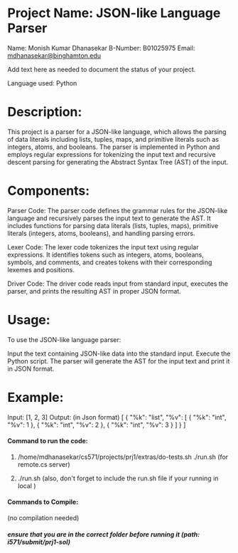 # Project Name: JSON-like Language Parser

Name:		Monish Kumar Dhanasekar
B-Number:	B01025975
Email:		mdhanasekar@binghamton.edu

Add text here as needed to document the status of your project.

Language used: Python

# Description:
This project is a parser for a JSON-like language, which allows the parsing of data literals including lists, tuples, maps, and primitive literals such as integers, atoms, and booleans. The parser is implemented in Python and employs regular expressions for tokenizing the input text and recursive descent parsing for generating the Abstract Syntax Tree (AST) of the input.

# Components:

Parser Code: The parser code defines the grammar rules for the JSON-like language and recursively parses the input text to generate the AST. It includes functions for parsing data literals (lists, tuples, maps), primitive literals (integers, atoms, booleans), and handling parsing errors.

Lexer Code: The lexer code tokenizes the input text using regular expressions. It identifies tokens such as integers, atoms, booleans, symbols, and comments, and creates tokens with their corresponding lexemes and positions.

Driver Code: The driver code reads input from standard input, executes the parser, and prints the resulting AST in proper JSON format.

# Usage:
To use the JSON-like language parser:

Input the text containing JSON-like data into the standard input.
Execute the Python script.
The parser will generate the AST for the input text and print it in JSON format.

# Example:

Input: [1, 2, 3]
Output: (in Json format)
[
  {
    "%k": "list",
    "%v": [
      {
        "%k": "int",
        "%v": 1
      },
      {
        "%k": "int",
        "%v": 2
      },
      {
        "%k": "int",
        "%v": 3
      }
    ]
  }
]


#### Command to run the code: 
1. /home/mdhanasekar/cs571/projects/prj1/extras/do-tests.sh ./run.sh (for remote.cs server)

2. ./run.sh (also, don't forget to include the run.sh file if your running in local )

#### Commands to Compile:
(no compilation needed)

##### ensure that you are in the correct folder before running it (path: i571/submit/prj1-sol)


